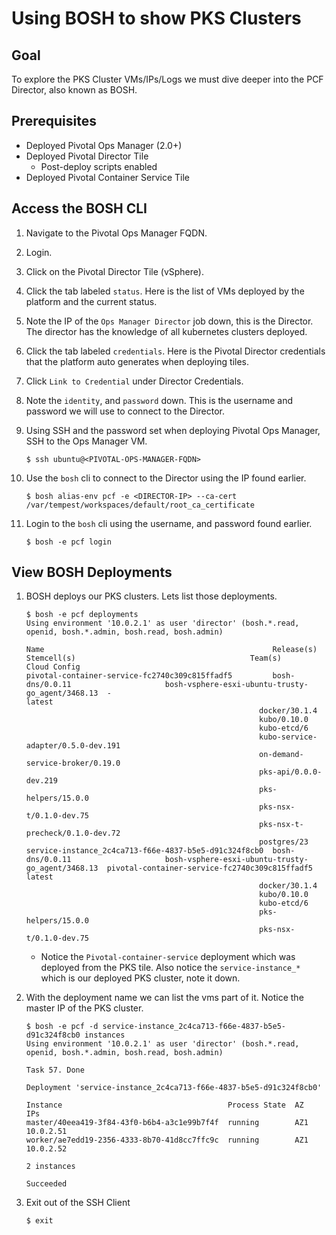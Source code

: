 # Using BOSH to show PKS Clusters

## Goal
To explore the PKS Cluster VMs/IPs/Logs we must dive deeper into the PCF Director, also known as BOSH.

## Prerequisites

+ Deployed Pivotal Ops Manager (2.0+)
+ Deployed Pivotal Director Tile
    + Post-deploy scripts enabled
+ Deployed Pivotal Container Service Tile

## Access the BOSH CLI

1. Navigate to the Pivotal Ops Manager FQDN.

1. Login.

1. Click on the Pivotal Director Tile (vSphere).

1. Click the tab labeled `status`. Here is the list of VMs deployed by the platform and the current status.

1. Note the IP of the `Ops Manager Director` job down, this is the Director. The director has the knowledge of all kubernetes clusters deployed.

1. Click the tab labeled `credentials`. Here is the Pivotal Director credentials that the platform auto generates when deploying tiles.

1. Click `Link to Credential` under Director Credentials.

1. Note the `identity`, and `password` down. This is the username and password we will use to connect to the Director.

1. Using SSH and the password set when deploying Pivotal Ops Manager, SSH to the Ops Manager VM.

       $ ssh ubuntu@<PIVOTAL-OPS-MANAGER-FQDN>

1. Use the `bosh` cli to connect to the Director using the IP found earlier.

       $ bosh alias-env pcf -e <DIRECTOR-IP> --ca-cert /var/tempest/workspaces/default/root_ca_certificate

1. Login to the `bosh` cli using the username, and password found earlier.

       $ bosh -e pcf login

## View BOSH Deployments
1. BOSH deploys our PKS clusters. Lets list those deployments.

       $ bosh -e pcf deployments
       Using environment '10.0.2.1' as user 'director' (bosh.*.read, openid, bosh.*.admin, bosh.read, bosh.admin)

       Name                                                   Release(s)                          Stemcell(s)                                       Team(s)                                         Cloud Config
       pivotal-container-service-fc2740c309c815ffadf5         bosh-dns/0.0.11                     bosh-vsphere-esxi-ubuntu-trusty-go_agent/3468.13  -                                               latest
                                                           docker/30.1.4
                                                           kubo/0.10.0
                                                           kubo-etcd/6
                                                           kubo-service-adapter/0.5.0-dev.191
                                                           on-demand-service-broker/0.19.0
                                                           pks-api/0.0.0-dev.219
                                                           pks-helpers/15.0.0
                                                           pks-nsx-t/0.1.0-dev.75
                                                           pks-nsx-t-precheck/0.1.0-dev.72
                                                           postgres/23
       service-instance_2c4ca713-f66e-4837-b5e5-d91c324f8cb0  bosh-dns/0.0.11                     bosh-vsphere-esxi-ubuntu-trusty-go_agent/3468.13  pivotal-container-service-fc2740c309c815ffadf5  latest
                                                           docker/30.1.4
                                                           kubo/0.10.0
                                                           kubo-etcd/6
                                                           pks-helpers/15.0.0
                                                           pks-nsx-t/0.1.0-dev.75        

    - Notice the `Pivotal-container-service` deployment which was deployed from the PKS tile. Also notice the `service-instance_*` which is our deployed PKS cluster, note it down.

1. With the deployment name we can list the vms part of it. Notice the master IP of the PKS cluster.

       $ bosh -e pcf -d service-instance_2c4ca713-f66e-4837-b5e5-d91c324f8cb0 instances
       Using environment '10.0.2.1' as user 'director' (bosh.*.read, openid, bosh.*.admin, bosh.read, bosh.admin)

       Task 57. Done

       Deployment 'service-instance_2c4ca713-f66e-4837-b5e5-d91c324f8cb0'

       Instance                                     Process State  AZ   IPs
       master/40eea419-3f84-43f0-b6b4-a3c1e99b7f4f  running        AZ1  10.0.2.51
       worker/ae7edd19-2356-4333-8b70-41d8cc7ffc9c  running        AZ1  10.0.2.52

       2 instances

       Succeeded

1. Exit out of the SSH Client

       $ exit
